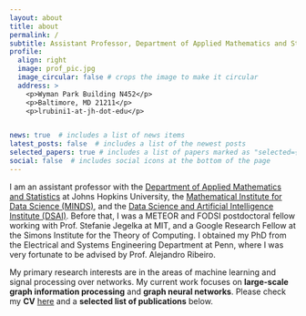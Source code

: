 ```yaml
---
layout: about
title: about
permalink: /
subtitle: Assistant Professor, Department of Applied Mathematics and Statistics, Johns Hopkins University
profile:
  align: right
  image: prof_pic.jpg
  image_circular: false # crops the image to make it circular
  address: >
    <p>Wyman Park Building N452</p>
    <p>Baltimore, MD 21211</p>
    <p>lrubini1-at-jh-dot-edu</p>


news: true  # includes a list of news items
latest_posts: false  # includes a list of the newest posts
selected_papers: true # includes a list of papers marked as "selected={true}"
social: false  # includes social icons at the bottom of the page
---
```


I am an assistant professor with the [Department of Applied Mathematics and Statistics](https://engineering.jhu.edu/ams/) at Johns Hopkins University, the [Mathematical Institute for Data Science (MINDS)](https://www.minds.jhu.edu/), and the [Data Science and Artificial Intelligence Institute (DSAI)](https://engineering.jhu.edu/Datascience-AI/). Before that, I was a METEOR and FODSI postdoctoral fellow working with Prof. Stefanie Jegelka at MIT, and a Google Research Fellow at the Simons Institute for the Theory of Computing. I obtained my PhD from the Electrical and Systems Engineering Department at Penn, where I was very fortunate to be advised by Prof. Alejandro Ribeiro. 

My primary research interests are in the areas of machine learning and signal processing over networks. My current work focuses on **large-scale graph information processing** and **graph neural networks**. Please check my **CV** [here](https://livejohnshopkins-my.sharepoint.com/:b:/g/personal/lrubini1_jh_edu/EdMF1-iNId5NgACwhfCOFJQBPd_WHUXyvjr25Jef5SnEDw?e=geJOnO) and a **selected list of publications** below.